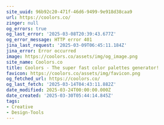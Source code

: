 ```yaml
---
site_uuid: 96b92c20-471f-46d6-9499-9e918d38caa9
url: https://coolors.co/
zinger: null
og_errors: true
og_last_error: '2025-03-08T20:39:43.677Z'
og_error_message: HTTP error 401
jina_last_request: '2025-03-09T06:45:11.184Z'
jina_error: Error occurred
image: https://coolors.co/assets/img/og_image.png
site_name: Coolors.co
title: Coolors - The super fast color palettes generator!
favicon: https://coolors.co/assets/img/favicon.png
og_fetched_url: https://coolors.co/
og_last_fetch: '2025-03-14T04:43:11.882Z'
date_modified: 2025-03-24T00:00:00.000Z
date_created: '2025-03-30T05:44:14.845Z'
tags:
- Creative
- Design-Tools
---
```










